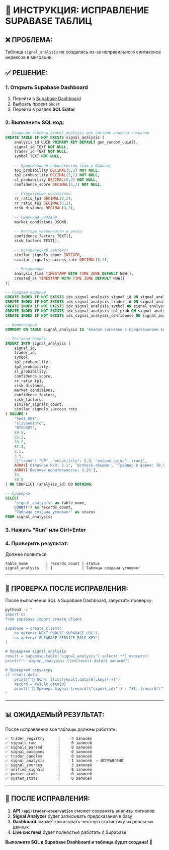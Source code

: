 # 🔧 **ИНСТРУКЦИЯ: ИСПРАВЛЕНИЕ SUPABASE ТАБЛИЦ**

## ❌ **ПРОБЛЕМА:**
Таблица `signal_analysis` не создалась из-за неправильного синтаксиса индексов в миграции.

## ✅ **РЕШЕНИЕ:**

### **1. Открыть Supabase Dashboard**
1. Перейти в [Supabase Dashboard](https://app.supabase.com)
2. Выбрать проект `Ghost`
3. Перейти в раздел **SQL Editor**

### **2. Выполнить SQL код:**

```sql
-- Создание таблицы signal_analysis для системы анализа сигналов
CREATE TABLE IF NOT EXISTS signal_analysis (
    analysis_id UUID PRIMARY KEY DEFAULT gen_random_uuid(),
    signal_id TEXT NOT NULL,
    trader_id TEXT NOT NULL,
    symbol TEXT NOT NULL,
    
    -- Предсказания вероятностей (как у Дарена)
    tp1_probability DECIMAL(5,2) NOT NULL,
    tp2_probability DECIMAL(5,2) NOT NULL,
    sl_probability DECIMAL(5,2) NOT NULL,
    confidence_score DECIMAL(5,2) NOT NULL,
    
    -- Структурные показатели
    rr_ratio_tp1 DECIMAL(8,2),
    rr_ratio_tp2 DECIMAL(8,2),
    risk_distance DECIMAL(8,2),
    
    -- Рыночные условия
    market_conditions JSONB,
    
    -- Факторы уверенности и риска
    confidence_factors TEXT[],
    risk_factors TEXT[],
    
    -- Исторический контекст
    similar_signals_count INTEGER,
    similar_signals_success_rate DECIMAL(5,2),
    
    -- Метаданные
    analysis_time TIMESTAMP WITH TIME ZONE DEFAULT NOW(),
    created_at TIMESTAMP WITH TIME ZONE DEFAULT NOW()
);

-- Создаем индексы
CREATE INDEX IF NOT EXISTS idx_signal_analysis_signal_id ON signal_analysis (signal_id);
CREATE INDEX IF NOT EXISTS idx_signal_analysis_trader_id ON signal_analysis (trader_id);
CREATE INDEX IF NOT EXISTS idx_signal_analysis_symbol ON signal_analysis (symbol);
CREATE INDEX IF NOT EXISTS idx_signal_analysis_tp1_prob ON signal_analysis (tp1_probability DESC);
CREATE INDEX IF NOT EXISTS idx_signal_analysis_confidence ON signal_analysis (confidence_score DESC);

-- Комментарий
COMMENT ON TABLE signal_analysis IS 'Анализ сигналов с предсказанием вероятностей как у Дарена';

-- Тестовая запись
INSERT INTO signal_analysis (
    signal_id, 
    trader_id, 
    symbol, 
    tp1_probability, 
    tp2_probability, 
    sl_probability, 
    confidence_score,
    rr_ratio_tp1,
    risk_distance,
    market_conditions,
    confidence_factors,
    risk_factors,
    similar_signals_count,
    similar_signals_success_rate
) VALUES (
    'test_001',
    'slivaeminfo', 
    'BTCUSDT',
    89.5,
    65.2,
    10.5,
    87.3,
    2.1,
    3.5,
    '{"trend": "UP", "volatility": 2.3, "volume_spike": true}',
    ARRAY['Отличное R/R: 2.1', 'Всплеск объема', 'Трейдер в форме: 78.5%'],
    ARRAY['Высокая волатильность: 3.2%'],
    15,
    78.5
) ON CONFLICT (analysis_id) DO NOTHING;

-- Проверка
SELECT 
    'signal_analysis' as table_name,
    COUNT(*) as records_count,
    'Таблица создана успешно!' as status
FROM signal_analysis;
```

### **3. Нажать "Run" или Ctrl+Enter**

### **4. Проверить результат:**
Должно появиться:
```
table_name        | records_count | status
signal_analysis   | 1             | Таблица создана успешно!
```

---

## 🧪 **ПРОВЕРКА ПОСЛЕ ИСПРАВЛЕНИЯ:**

После выполнения SQL в Supabase Dashboard, запустить проверку:

```bash
python3 -c "
import os
from supabase import create_client

supabase = create_client(
    os.getenv('NEXT_PUBLIC_SUPABASE_URL'),
    os.getenv('SUPABASE_SERVICE_ROLE_KEY')
)

# Проверяем signal_analysis
result = supabase.table('signal_analysis').select('*').execute()
print(f'✅ signal_analysis: {len(result.data)} записей')

# Проверяем структуру
if result.data:
    print(f'📝 Поля: {list(result.data[0].keys())}')
    record = result.data[0]
    print(f'🎯 Пример: Signal {record[\"signal_id\"]} - TP1: {record[\"tp1_probability\"]}%')
"
```

---

## 📊 **ОЖИДАЕМЫЙ РЕЗУЛЬТАТ:**

После исправления все таблицы должны работать:

```
✅ trader_registry      |     4 записей
✅ signals_raw          |     0 записей  
✅ signals_parsed       |     0 записей
✅ signal_outcomes      |     0 записей
✅ trader_candles       |     0 записей
✅ signal_analysis      |     1 записей  ← ИСПРАВЛЕНО
✅ signal_sources       |     3 записей
✅ unified_signals      |     0 записей
✅ parser_stats         |     0 записей
✅ system_stats         |     0 записей
```

---

## 🎯 **ПОСЛЕ ИСПРАВЛЕНИЯ:**

1. **API `/api/trader-observation`** сможет сохранять анализы сигналов
2. **Signal Analyzer** будет записывать предсказания в базу
3. **Dashboard** сможет показывать честную статистику из реальных данных
4. **Live система** будет полностью работать с Supabase

**Выполните SQL в Supabase Dashboard и таблица будет создана!** 🚀
